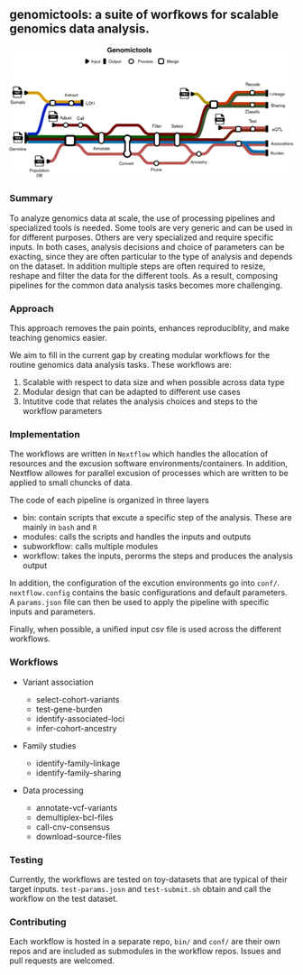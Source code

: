 ## **genomictools**: a suite of worfkows for scalable genomics data analysis. 

![Diagram](../genomictools-diagram.drawio.png)

### Summary

To analyze genomics data at scale, the use of processing pipelines and specialized tools is needed.
Some tools are very generic and can be used in for different purposes. Others are very specialized
and require specific inputs. In both cases, analysis decisions and choice of parameters can be
exacting, since they are often particular to the type of analysis and depends on the dataset.
In addition multiple steps are often required to resize, reshape and filter the data for the 
different tools. As a result, composing pipelines for the common data analysis tasks becomes more
challenging. 

### Approach

This approach removes the pain points, enhances reproduciblity, and make teaching genomics easier.

We aim to fill in the current gap by creating modular workflows for the routine genomics data
analysis tasks. These workflows are:

1. Scalable with respect to data size and when possible across data type
2. Modular design that can be adapted to different use cases
3. Intutitve code that relates the analysis choices and steps to the workflow parameters

### Implementation

The workflows are written in `Nextflow` which handles the allocation of resources and the excusion
software environments/containers. In addition, Nextflow allowes for parallel excusion of processes
which are written to be applied to small chuncks of data.

The code of each pipeline is organized in three layers

- bin: contain scripts that excute a specific step of the analysis. These are mainly in `bash` and `R`
- modules: calls the scripts and handles the inputs and outputs
- subworkflow: calls multiple modules
- workflow: takes the inputs, perorms the steps and produces the analysis output

In addition, the configuration of the excution environments go into `conf/`. `nextflow.config`
contains the basic configurations and default parameters. A `params.json` file can then be used to
apply the pipeline with specific inputs and parameters.

Finally, when possible, a unified input csv file is used across the different workflows.

### Workflows

- Variant association
  - select-cohort-variants
  - test-gene-burden
  - identify-associated-loci
  - infer-cohort-ancestry
  
- Family studies
  - identify-family-linkage
  - identify-family-sharing

- Data processing
  - annotate-vcf-variants
  - demultiplex-bcl-files 
  - call-cnv-consensus
  - download-source-files

### Testing

Currently, the workflows are tested on toy-datasets that are typical of their target inputs. 
`test-params.josn` and `test-submit.sh` obtain and call the workflow on the test dataset.

### Contributing

Each workflow is hosted in a separate repo, `bin/` and `conf/` are their own repos and are
included as submodules in the workflow repos. Issues and pull requests are welcomed.
